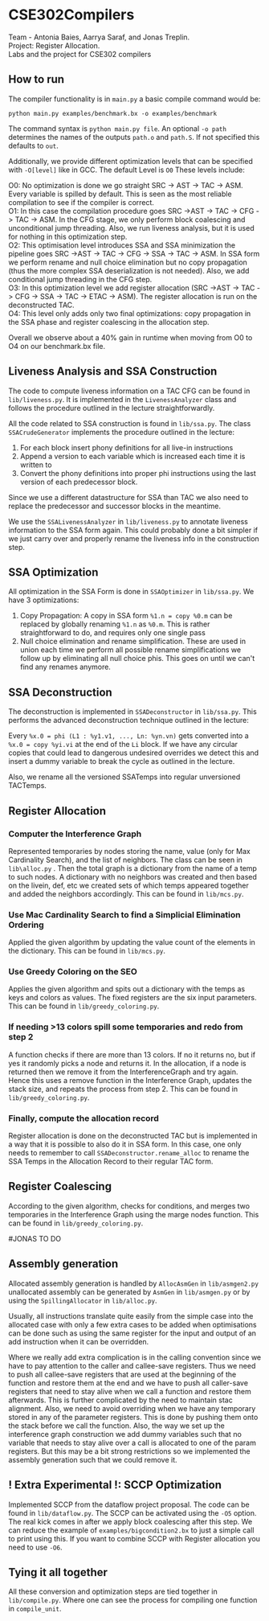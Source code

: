 # CSE302Compilers

Team - Antonia Baies, Aarrya Saraf, and Jonas Treplin. \
Project: Register Allocation. \
Labs and the project for CSE302 compilers 


## How to run

The compiler functionality is in `main.py` a basic compile command would be:

```
python main.py examples/benchmark.bx -o examples/benchmark
```

The command syntax is `python main.py file`. An optional `-o path` determines the names of the outputs `path.o` and `path.S`. 
If not specified this defaults to `out`.  

Additionally, we provide different optimization levels that can be specified with `-O[level]` like in GCC. The default Level is `O0` These levels include:

O0: No optimization is done we go straight SRC -> AST -> TAC -> ASM. Every variable is spilled by default. This is seen as the most reliable compilation to see if the compiler is correct.   
O1: In this case the compilation procedure goes SRC ->AST -> TAC -> CFG -> TAC -> ASM. In the CFG stage, we only perform block coalescing and unconditional jump threading. Also, we run liveness analysis, but it is used for nothing in this optimization step.  
O2:  This optimisation level introduces SSA and SSA minimization the pipeline goes SRC ->AST -> TAC -> CFG -> SSA -> TAC -> ASM. In SSA form we perform rename and null choice elimination but no copy propagation (thus the more complex SSA deserialization is not needed). Also, we add conditional jump threading in the CFG step.   
O3: In this optimization level we add register allocation (SRC ->AST -> TAC -> CFG -> SSA -> TAC -> ETAC -> ASM).  The register allocation is run on the deconstructed TAC.  
O4: This level only adds only two final optimizations: copy propagation in the SSA phase and register coalescing in the allocation step. 

Overall we observe about a 40% gain in runtime when moving from O0 to O4 on our benchmark.bx file.

## Liveness Analysis and SSA Construction

The code to compute liveness information on a TAC CFG can be found in `lib/liveness.py`. It is implemented in the `LivenessAnalyzer` class and follows the procedure outlined in the lecture straightforwardly.

All the code related to SSA construction is found in `lib/ssa.py`. The class `SSACrudeGenerator` implements the procedure outlined in the lecture:

1. For each block insert phony definitions for all live-in instructions
2. Append a version to each variable which is increased each time it is written to 
3. Convert the phony definitions into proper phi instructions using the last version of each predecessor block.

Since we use a different datastructure for SSA than TAC we also need to replace the predecessor and successor blocks in the meantime. 

We use the `SSALivenessAnalyzer` in `lib/liveness.py` to annotate liveness information to the SSA form again. This could probably done a bit simpler if we just carry over and properly rename the liveness info in the construction step.

## SSA Optimization

All optimization in the SSA Form is done in `SSAOptimizer` in `lib/ssa.py`. We have 3 optimizations:

1. Copy Propagation: A copy in SSA form `%1.n = copy %0.m` can be replaced by globally renaming `%1.n` as `%0.m`. This is rather straightforward to do, and requires only one single pass
2. Null choice elimination and rename simplification. These are used in union each time we perform all possible rename simplifications we follow up by eliminating all null choice phis. This goes on until we can't find any renames anymore.

## SSA Deconstruction

The deconstruction is implemented in `SSADeconstructor` in `lib/ssa.py`. This performs the advanced deconstruction technique outlined in the lecture:

Every `%x.0 = phi (L1 : %y1.v1, ..., Ln: %yn.vn)` gets converted into a `%x.0 = copy %yi.vi` at the end of the `Li` block. If we have any circular copies that could lead to dangerous undesired overrides we detect this and insert a dummy variable to break the cycle as outlined in the lecture.

Also, we rename all the versioned SSATemps into regular unversioned TACTemps.

## Register Allocation

### Computer the Interference Graph

Represented temporaries by nodes storing the name, value (only for Max Cardinality Search), and the list of neighbors. The class can be seen in `lib\alloc.py` . Then the total graph is a dictionary from the name of a temp to such nodes. A dictionary with no neighbors was created and then based on the livein, def, etc we created sets of which temps appeared together and added the neighbors accordingly. This can be found in `lib/mcs.py`.

### Use Mac Cardinality Search to find a Simplicial Elimination Ordering 

Applied the given algorithm by updating the value count of the elements in the dictionary. This can be found in `lib/mcs.py`.

### Use Greedy Coloring on the SEO

Applies the given algorithm and spits out a dictionary with the temps as keys and colors as values. The fixed registers are the six input parameters. This can be found in `lib/greedy_coloring.py`.


### If needing >13 colors spill some temporaries and redo from step 2
A function checks if there are more than 13 colors. If no it returns no, but if yes it randomly picks a node and returns it. In the allocation, if a node is returned then we remove it from the InterferenceGraph and try again. Hence this uses a remove function in the Interference Graph, updates the stack size, and repeats the process from step 2. This can be found in `lib/greedy_coloring.py`.

### Finally, compute the allocation record

Register allocation is done on the deconstructed TAC but is implemented in a way that it is possible to also do it in SSA form. In this case, one only needs to remember to call `SSADeconstructor.rename_alloc` to rename the SSA Temps in the Allocation Record to their regular TAC form.

## Register Coalescing 

According to the given algorithm, checks for conditions, and merges two temporaries in the Interference Graph using the marge nodes function. This can be found in `lib/greedy_coloring.py`.

#JONAS TO DO 

## Assembly generation

Allocated assembly generation is handled by `AllocAsmGen` in `lib/asmgen2.py` unallocated assembly can be generated by `AsmGen` in `lib/asmgen.py` or by using the `SpillingAllocator` in `lib/alloc.py`.

Usually, all instructions translate quite easily from the simple case into the allocated case with only a few extra cases to be added when optimisations can be done such as using the same register for the input and output of an add instruction when it can be overridden.

Where we really add extra complication is in the calling convention since we have to pay attention to the caller and callee-save registers. Thus we need to push all callee-save registers that are used at the beginning of the function and restore them at the end and we have to push all caller-save registers that need to stay alive when we call a function and restore them afterwards. This is further complicated by the need to maintain stac alignment. Also, we need to avoid overriding when we have any temporary stored in any of the parameter registers. This is done by pushing them onto the stack before we call the function. Also, the way we set up the interference graph construction we add dummy variables such that no variable that needs to stay alive over a call is allocated to one of the param registers. But this may be a bit strong restrictions so we implemented the assembly generation such that we could remove it.

## ! Extra Experimental !: SCCP Optimization

Implemented SCCP from the dataflow project proposal. The code can be found in `lib/dataflow.py`. The SCCP can be activated using the `-O5` option. The real kick comes in after we apply block coalescing after this step. We can reduce the example of `examples/bigcondition2.bx` to just a simple call to print using this. If you want to combine SCCP with Register allocation you need to use `-O6`. 

## Tying it all together

All these conversion and optimization steps are tied together in `lib/compile.py`. Where one can see the process for compiling one function in `compile_unit`.
